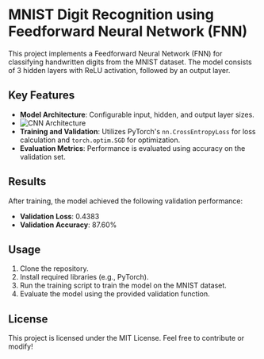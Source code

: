 # MNIST Digit Recognition using Feedforward Neural Network (FNN)

This project implements a Feedforward Neural Network (FNN) for classifying handwritten digits from the MNIST dataset. The model consists of 3 hidden layers with ReLU activation, followed by an output layer.

## Key Features

- **Model Architecture**: Configurable input, hidden, and output layer sizes.
- ![CNN Architecture](https://miro.medium.com/max/2824/1*uAeANQIOQPqWZnnuH-VEyw.jpeg)
- **Training and Validation**: Utilizes PyTorch's `nn.CrossEntropyLoss` for loss calculation and `torch.optim.SGD` for optimization.
- **Evaluation Metrics**: Performance is evaluated using accuracy on the validation set.

## Results

After training, the model achieved the following validation performance:
- **Validation Loss**: 0.4383
- **Validation Accuracy**: 87.60%

## Usage

1. Clone the repository.
2. Install required libraries (e.g., PyTorch).
3. Run the training script to train the model on the MNIST dataset.
4. Evaluate the model using the provided validation function.

## License

This project is licensed under the MIT License. Feel free to contribute or modify!
